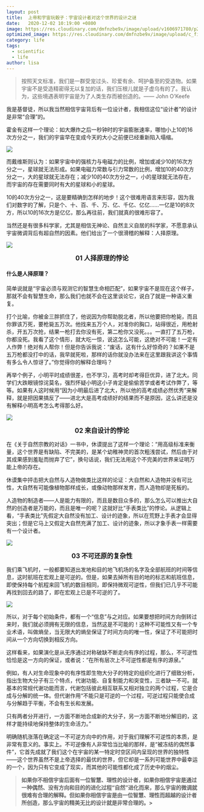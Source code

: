 ```yaml
---
layout: post
title:  上帝和宇宙玩骰子：宇宙设计者对这个世界的设计之谜
date:   2020-12-02 10:19:00 +0800
image: https://res.cloudinary.com/dmfnzbe9x/image/upload/v1606971780/p2233085285_hehxdn.webp
optimized_image: https://res.cloudinary.com/dmfnzbe9x/image/upload/c_fill,h_171,w_325/v1606971780/p2233085285_hehxdn.webp
category: life
tags:
  - scientific
  - life
author: lisa
---
```


>  按照天文标准，我们是一群受宠过头、珍爱有余、呵护备至的受造物。如果宇宙不是受造精密得无以复加的话，我们压根儿就是子虚乌有的了。我认为，这些境遇表明宇宙是为了人类生存而被创造的。—— John O’Keefe

我是基督徒，所以我当然相信宇宙背后有一位设计者，我相信这位“设计者”的设计是非常“合理”的。

霍金有这样一个理论：如大爆炸之后一秒钟时的宇宙膨胀速率，哪怕小上10的16次方分之一，我们的宇宙早在变成今天的大小之前便已经重新陷入塌缩。

![](https://res.cloudinary.com/dmfnzbe9x/image/upload/v1606971249/189251606970903_.pic_hd_nqliqb.png)

而戴维斯则认为：如果宇宙中的强核力与电磁力的比例，增加或减少10的16次方分之一，星球就无法形成。如果电磁力常数与引力常数的比例，增加10的40次方分之一，大的星球就无法存在；减少10的40次方分之一，小的星球就无法存在，而宇宙的存在需要同时有大的星球和小的星球。

10的40次方分之一，这是要精确到怎样的地步！这个很难用语言来形容，因为我们对数字的了解，只是个、十、百、千、万、亿、千亿、亿亿……一亿是10的8次方，所以10的16次方是亿亿，那么再往前，我们就真的很难形容了。

当然还是有很多科学家，尤其是相信无神论、自然主义自居的科学家，不愿意承认宇宙微调背后有超自然的因素。他们给出了一个很滑稽的解释：人择原理。

![](https://res.cloudinary.com/dmfnzbe9x/image/upload/v1606971229/189221606970571_.pic_hd_qbe1nx.png)

<center><big><b>01 人择原理的悖论</b></big></center>

#### **什么是人择原理？**

简单说就是“宇宙必须与观测它的智慧生命相匹配”，如果宇宙不是现在这个样子，那就不会有智慧生命，那么我们也就不会在这里谈论它，说白了就是一种语义重复。

打个比喻，你被金三胖抓住了，他说因为你帮助脱北者，所以他要把你枪毙，而且你罪该万死，要枪毙五万次。他找来五万个人，对准你的胸口，站得很近，用枪射杀，开五万次抢，结果一枪打去你没有死，第二枪你又没死。。。一直打了五万枪，你都没死。我看了这个情形，就大吃一惊，说这怎么可能，这绝对不可能！一定有人作弊！绝对有人帮你！但是你告诉我说：“废话，这有什么好惊奇的？如果不是五万枪都没打中的话，我早就死啦，那样的话你就没办法来在这里跟我讲这个事情有多么令人惊讶了。”你觉得你的解释合理吗？


再举个例子，小明平时成绩很差，也不学习，高考时却考得巨优异，进了北大。同学们大跌眼镜惊诧莫名，强烈怀疑小明这小子肯定是偷偷苦学或者考试作弊了，等等。如果有人这时候用“因为小明最后进了北大，所以他的高考成绩必然优秀”来解释，就是把因果搞反了——进北大是高考成绩好的结果而不是原因，这么讲还是没有解释小明高考怎么考得那么好。

![](https://res.cloudinary.com/dmfnzbe9x/image/upload/v1606971242/189241606970880_.pic_hd_uqpurb.png)

<center><big><b>02 来自设计的悖论</b></big></center>

在《关于自然宗教的对话》一书中，休谟提出了这样一个理论：“用高级标准来衡量，这个世界是有缺陷、不完美的，是某个幼稚神灵的首次粗浅尝试，然后由于对其成果感到羞耻而抛弃了它”，换句话说，我们无法用这个不完美的世界来证明万能上帝的存在。

休谟集中抨击把大自然与人造物做类比这样的论证：大自然和人造物并没有可比性，大自然有可能像植物那样成长，或像动物那样发育，而人造物却是死板的。

人造物的制造者——人是能力有限的，而且是数目众多的，那么怎么可以推出大自然的创造者是万能的，而且是唯一的呢？这就好比“手表类比”的悖论。从逻辑上看，“手表类比”先假定大自然没有加工、设计的迹象，所以在荒野上手表才会显得突出；但是它马上又假定大自然充满了加工、设计的迹象，所以才象手表一样需要有一个设计者。

![](https://res.cloudinary.com/dmfnzbe9x/image/upload/v1606971256/189261606970938_.pic_awnosl.jpg)

<center><big><b>03 不可还原的复杂性</b></big></center>

我们乘飞机时，一般都要知道出发地和目的地飞机场的名字及全部航班的时间等信息，这时航班在宏观上是可逆的。但是，如果去掉所有目的地的标志和航班信息，即使保持每个航程来回飞机的数目相同，即保持微观可逆性，但我们已几乎不可能再找到回去的路了，即在宏观上已是不可逆的了。

![](https://res.cloudinary.com/dmfnzbe9x/image/upload/v1606971237/189231606970605_.pic_hd_o7rvqw.png)

所以，对于每个初始条件，都有一个“信息”与之对应。如果要想把时间方向倒转过来时，我们就必须拥有无限的信息，当然这是不可能的！这种不可能性又有一个专业术语，叫做熵垒，当无限大的熵垒保证了时间方向的唯一性，保证了不可能把时间从一个方向切换到相反方向。

这样看来，如果演化是从无序通过对称破缺不断走向有序的过程，那么，不可逆性恰恰是这一方向的保证，或者说：“在所有层次上不可逆性都是有序的源泉。”

例如，有人对生命现象中的有序性即生物大分子的特定的组织化进行了细致分析，指出生物大分子有三个特点，代谢功能、自复制能力和突变性，三者缺一不可。就基本的常规代谢功能而言，代谢包括彼此相互联系又相对独立的两个过程，它是合成与分解的统一体。但代谢作用“不能只是可逆的一个过程，可逆过程只能使合成与分解趋于平衡，不会有生长和发展。

只有两者分开进行，一方面不断地合成新的大分子，另一方面不断地分解旧的，这样才能持续地保持整体的生命活力。”

明确随机涨落在确定这一不可逆方向中的作用，对于我们理解不可逆性的本质，是非常有意义的。事实上。不可逆像有人非常恰当比喻的那样，是“被冻结的偶然事件”，它首先成就了我们这个在宇宙的某一特定时空区间内呈现的世界的独特性——这个世界虽然不是上帝选择的最优的世界，但它却是一系列可能世界中最幸运的一个，因为只有它变成了现实，而其他的可能性都化成了历史中的烟尘。

> **如果你不相信宇宙后面有一位智慧、理性的设计者，如果你相信宇宙是通过一种偶然、没有方向和目的的进化过程“自然”进化而来，那么宇宙的微调就很难有合理的解释。但如果你相信宇宙是由一位智慧、理性而超越的设计者所创造，那么宇宙的精美无比的设计就是非常合理的。>**




